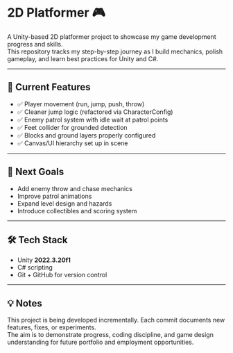 # 2D Platformer 🎮

A Unity-based 2D platformer project to showcase my game development progress and skills.  
This repository tracks my step-by-step journey as I build mechanics, polish gameplay, and learn best practices for Unity and C#.

---

## 📌 Current Features
- ✅ Player movement (run, jump, push, throw)
- ✅ Cleaner jump logic (refactored via CharacterConfig)
- ✅ Enemy patrol system with idle wait at patrol points
- ✅ Feet collider for grounded detection
- ✅ Blocks and ground layers properly configured
- ✅ Canvas/UI hierarchy set up in scene

---

## 🚀 Next Goals
- Add enemy throw and chase mechanics
- Improve patrol animations
- Expand level design and hazards
- Introduce collectibles and scoring system

---

## 🛠️ Tech Stack
- Unity **2022.3.20f1**
- C# scripting
- Git + GitHub for version control

---

## 💡 Notes
This project is being developed incrementally. Each commit documents new features, fixes, or experiments.  
The aim is to demonstrate progress, coding discipline, and game design understanding for future portfolio and employment opportunities.
